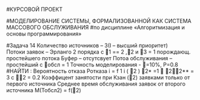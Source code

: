 #КУРСОВОЙ ПРОЕКТ

#МОДЕЛИРОВАНИЕ  СИСТЕМЫ, ФОРМАЛИЗОВАННОЙ КАК СИСТЕМА МАССОВОГО ОБСЛУЖИВАНИЯ
#по дисциплине «Алгоритмизация и основы программирования»

#Задача 14
Количество источников – 3(I – высший приоритет)                                                              
Потоки заявок – Эрланго 2 порядка с 1 == 2 ,2 и 3 = 1  порождающ. простейшего потока
Буфер – отсутсвует
Потоа обслуживания – простейший с обсл = 1
Точность моделирования - =10%, Р=0.8
#НАЙТИ :
Вероятность отказа Ротказа i = f 1 i ( 2 ) 2* =1  22**  = 3   с  2  = 0.2
Коэффицент занятости при Кзан (2) заявками только от первого источника
Среднее время обслуживания заявок от второго источника M(Тобсл2) = f(2)
